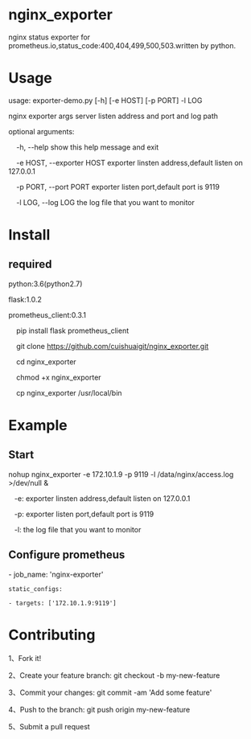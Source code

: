 # nginx_exporter

nginx status exporter for prometheus.io,status_code:400,404,499,500,503.written by python.


# Usage
usage: exporter-demo.py [-h] [-e HOST] [-p PORT] -l LOG

nginx exporter args server listen address and port and log path

optional arguments:

 &nbsp;&nbsp;&nbsp; -h, --help            show this help message and exit
  
 &nbsp;&nbsp;&nbsp; -e HOST, --exporter HOST   exporter linsten address,default listen on 127.0.0.1
  
 &nbsp;&nbsp;&nbsp; -p PORT, --port PORT  exporter listen port,default port is 9119
  
 &nbsp;&nbsp;&nbsp; -l LOG, --log LOG     the log file that you want to monitor


# Install

## required

python:3.6(python2.7)<br>

flask:1.0.2<br>

prometheus_client:0.3.1

 &nbsp;&nbsp;&nbsp;  pip install flask prometheus_client
   
 &nbsp;&nbsp;&nbsp;  git clone https://github.com/cuishuaigit/nginx_exporter.git
   
 &nbsp;&nbsp;&nbsp;  cd nginx_exporter
   
 &nbsp;&nbsp;&nbsp;  chmod +x nginx_exporter
   
 &nbsp;&nbsp;&nbsp;  cp nginx_exporter /usr/local/bin
   
# Example
## Start
nohup nginx_exporter -e 172.10.1.9 -p 9119 -l /data/nginx/access.log >/dev/null &

&nbsp;&nbsp;&nbsp;-e: exporter linsten address,default listen on 127.0.0.1

&nbsp;&nbsp;&nbsp;-p: exporter listen port,default port is 9119

&nbsp;&nbsp;&nbsp;-l: the log file that you want to monitor

## Configure prometheus
\- job_name: 'nginx-exporter'

    static_configs:
    
    - targets: ['172.10.1.9:9119']

# Contributing
1、Fork it!

2、Create your feature branch: git checkout -b my-new-feature

3、Commit your changes: git commit -am 'Add some feature'

4、Push to the branch: git push origin my-new-feature

5、Submit a pull request
